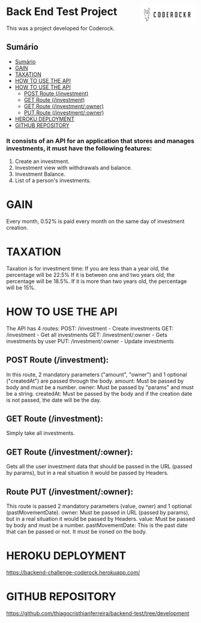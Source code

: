# Back End Test Project <img src="./coderock.png" align="right" height="50px" />

This was a project developed for Coderock.

## Sumário

- [Sumário](#sumário)
- [GAIN](#gain)
- [TAXATION](#taxation)
- [HOW TO USE THE API](#HOW-TO-USE-THE-API)
- [HOW TO USE THE API](#HOW-TO-USE-THE-API)
  - [POST Route (/investment)](POST-Route-(/investment))
  - [GET Route (/investment)](GET-Route-(/investment))
  - [GET Route (/investment/:owner)](GET-Route-(/investment/:owner))
  - [PUT Route (/investment/:owner)](POST-Route-(/investment/:owner))
- [HEROKU DEPLOYMENT](#HEROKU-DEPLOYMENT)
- [GITHUB REPOSITORY](#GITHUB-REPOSITORY)



### It consists of an API for an application that stores and manages investments, it must have the following features:

1. Create an investment.
2. Investment view with withdrawals and balance.
3. Investment Balance.
4. List of a person's investments.

# GAIN
Every month, 0.52% is paid every month on the same day of investment creation.

# TAXATION
Taxation is for investment time:
  If you are less than a year old, the percentage will be 22.5%
  If it is between one and two years old, the percentage will be 18.5%.
  If it is more than two years old, the percentage will be 15%.

# HOW TO USE THE API

The API has 4 routes:
  POST: /investment - Create investments
  GET: /investment - Get all investments
  GET: /investment/:owner - Gets investments by user
  PUT: /investment/:owner - Update investments

## POST Route (/investment):
In this route, 2 mandatory parameters ("amount", "owner") and 1 optional ("createdAt") are passed through the body.
  amount: Must be passed by body and must be a number.
  owner: Must be passed by "params" and must be a string.
  createdAt: Must be passed by the body and if the creation date is not passed, the date will be the day.

## GET Route (/investment):
Simply take all investments.

## GET Route (/investment/:owner):
Gets all the user investment data that should be passed in the URL (passed by params), but in a real situation it would be passed by Headers.

## Route PUT (/investment/:owner):
This route is passed 2 mandatory parameters (value, owner) and 1 optional (pastMovementDate).
  owner: Must be passed in URL (passed by params), but in a real situation it would be passed by Headers.
  value: Must be passed by body and must be a number.
  pastMovementDate: This is the past date that can be passed or not. It must be ironed on the body.


# HEROKU DEPLOYMENT

https://backend-challenge-coderock.herokuapp.com/


# GITHUB REPOSITORY

https://github.com/thiagocristhianferreira/backend-test/tree/development

